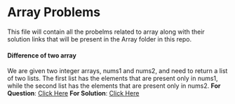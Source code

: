 # Array Problems
This file will contain all the probelms related to array along with their solution links that will be present in the Array folder in this repo.


#### Difference of two array
We are given two integer arrays, nums1 and nums2, and need to return a list of two lists. The first list has the elements that are present only in nums1, while the second list has the elements that are present only in nums2.
    **For Question**: [Click Here](https://leetcode.com/problems/find-the-difference-of-two-arrays/description/)
    **For Solution**: [Click Here](./Array/9_diff_of_two_array_LC_2215.cpp)